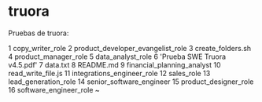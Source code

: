 # truora

Pruebas de truora:

 1 copy_writer_role
 2 product_developer_evangelist_role
 3 create_folders.sh
 4 product_manager_role
 5 data_analyst_role
 6 'Prueba SWE Truora v4.5.pdf'
 7 data.txt
 8 README.md
 9 financial_planning_analyst
10 read_write_file.js
11 integrations_engineer_role
12 sales_role
13 lead_generation_role
14 senior_software_engineer
15 product_designer_role
16 software_engineer_role
~
